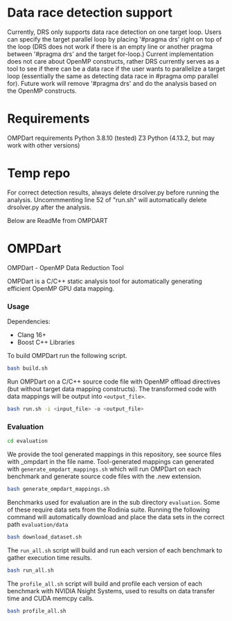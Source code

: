 # Data race detection support
Currently, DRS only supports data race detection on one target loop. Users can specify the target parallel loop by placing '#pragma drs' right on top of the loop (DRS does not work if there is an empty line or another pragma between '#pragma drs' and the target for-loop.) Current implementation does not care about OpenMP constructs, rather DRS currently serves as a tool to see if there can be a data race if the user wants to parallelize a target loop (essentially the same as detecting data race in #pragma omp parallel for). Future work will remove '#pragma drs' and do the analysis based on the OpenMP constructs.

# Requirements
OMPDart requirements
Python 3.8.10 (tested)
Z3 Python (4.13.2, but may work with other versions)

# Temp repo
For correct detection results, always delete drsolver.py before running the analysis.
Uncommmenting line 52 of "run.sh" will automatically delete drsolver.py after the analysis.

Below are ReadMe from OMPDART

# OMPDart
OMPDart - OpenMP Data Reduction Tool

OMPDart is a C/C++ static analysis tool for automatically generating efficient OpenMP GPU data mapping.


### Usage

Dependencies:
- Clang 16+
- Boost C++ Libraries

To build OMPDart run the following script.
```bash
bash build.sh
```

Run OMPDart on a C/C++ source code file with OpenMP offload directives (but without target data mapping constructs). The transformed code with data mappings will be output into `<output_file>`.
```bash
bash run.sh -i <input_file> -o <output_file>
```


### Evaluation

```bash
cd evaluation
```

We provide the tool generated mappings in this repository, see source files with _ompdart in the file name. Tool-generated mappings can generated with `generate_ompdart_mappings.sh` which will run OMPDart on each benchmark and generate source code files with the .new extension.
```bash
bash generate_ompdart_mappings.sh
```

Benchmarks used for evaluation are in the sub directory `evaluation`. Some of these require data sets from the Rodinia suite.
Running the following command will automatically download and place the data sets in the correct path `evaluation/data`
```bash
bash download_dataset.sh
```

The `run_all.sh` script will build and run each version of each benchmark to gather execution time results.
```bash
bash run_all.sh
```

The `profile_all.sh` script will build and profile each version of each benchmark with NVIDIA Nsight Systems, used to results on data transfer time and CUDA memcpy calls.
```bash
bash profile_all.sh
```

